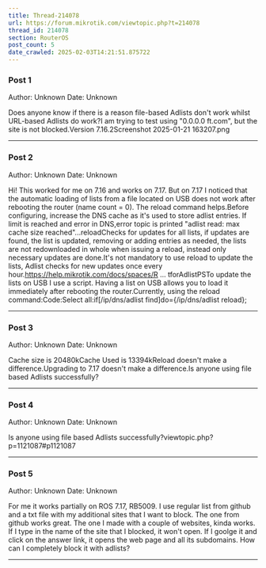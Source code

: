 ```yaml
---
title: Thread-214078
url: https://forum.mikrotik.com/viewtopic.php?t=214078
thread_id: 214078
section: RouterOS
post_count: 5
date_crawled: 2025-02-03T14:21:51.875722
---
```


### Post 1
Author: Unknown
Date: Unknown

Does anyone know if there is a reason file-based Adlists don't work whilst URL-based Adlists do work?I am trying to test using "0.0.0.0 ft.com", but the site is not blocked.Version 7.16.2Screenshot 2025-01-21 163207.png

---
### Post 2
Author: Unknown
Date: Unknown

Hi! This worked for me on 7.16 and works on 7.17. But on 7.17 I noticed that the automatic loading of lists from a file located on USB does not work after rebooting the router (name count = 0). The reload command helps.Before configuring, increase the DNS cache as it's used to store adlist entries. If limit is reached and error in DNS,error topic is printed "adlist read: max cache size reached"...reloadChecks for updates for all lists, if updates are found, the list is updated, removing or adding entries as needed, the lists are not redownloaded in whole when issuing a reload, instead only necessary updates are done.It's not mandatory to use reload to update the lists, Adlist checks for new updates once every hour.https://help.mikrotik.com/docs/spaces/R ... tforAdlistPSTo update the lists on USB I use a script. Having a list on USB allows you to load it immediately after rebooting the router.Currently, using the reload command:Code:Select all:if[/ip/dns/adlist find]do={/ip/dns/adlist reload};

---
### Post 3
Author: Unknown
Date: Unknown

Cache size is 20480kCache Used is 13394kReload doesn't make a difference.Upgrading to 7.17 doesn't make a difference.Is anyone using file based Adlists successfully?

---
### Post 4
Author: Unknown
Date: Unknown

Is anyone using file based Adlists successfully?viewtopic.php?p=1121087#p1121087

---
### Post 5
Author: Unknown
Date: Unknown

For me it works partially on ROS 7.17, RB5009. I use regular list from github and a txt file with my additional sites that I want to block. The one from github works great. The one I made with a couple of websites, kinda works. If I type in the name of the site that I blocked, it won't open. If I goolge it and click on the answer link, it opens the web page and all its subdomains. How can I completely block it with adlists?

---
